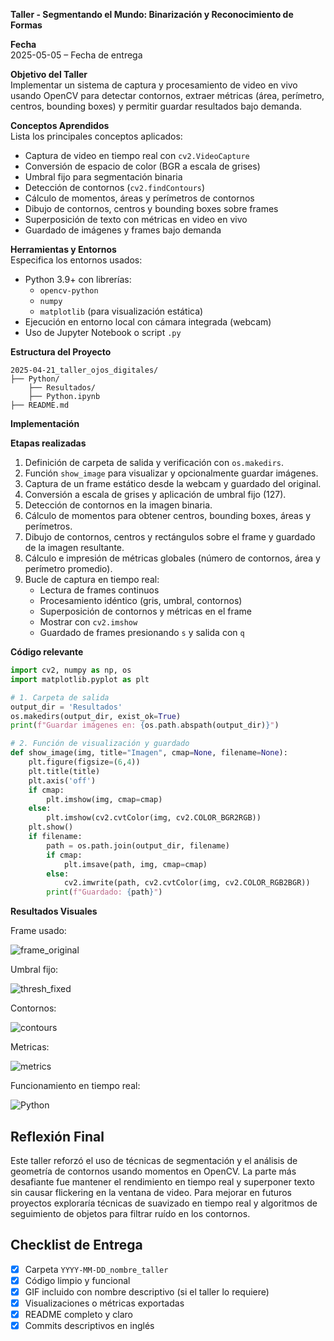 **Taller - Segmentando el Mundo: Binarización y Reconocimiento de Formas**

**Fecha**  
2025-05-05 – Fecha de entrega

**Objetivo del Taller**  
Implementar un sistema de captura y procesamiento de video en vivo usando OpenCV para detectar contornos, extraer métricas (área, perímetro, centros, bounding boxes) y permitir guardar resultados bajo demanda.

**Conceptos Aprendidos**  
Lista los principales conceptos aplicados:

- Captura de video en tiempo real con `cv2.VideoCapture`  
- Conversión de espacio de color (BGR a escala de grises)  
- Umbral fijo para segmentación binaria  
- Detección de contornos (`cv2.findContours`)  
- Cálculo de momentos, áreas y perímetros de contornos  
- Dibujo de contornos, centros y bounding boxes sobre frames  
- Superposición de texto con métricas en video en vivo  
- Guardado de imágenes y frames bajo demanda  


**Herramientas y Entornos**  
Especifica los entornos usados:

- Python 3.9+ con librerías:  
  - `opencv-python`  
  - `numpy`  
  - `matplotlib` (para visualización estática)  
- Ejecución en entorno local con cámara integrada (webcam)  
- Uso de Jupyter Notebook o script `.py`

**Estructura del Proyecto**
```
2025-04-21_taller_ojos_digitales/
├── Python/                              
    ├── Resultados/            
    ├── Python.ipynb
├── README.md
```
**Implementación**  

**Etapas realizadas**

1. Definición de carpeta de salida y verificación con `os.makedirs`.  
2. Función `show_image` para visualizar y opcionalmente guardar imágenes.  
3. Captura de un frame estático desde la webcam y guardado del original.  
4. Conversión a escala de grises y aplicación de umbral fijo (127).  
5. Detección de contornos en la imagen binaria.  
6. Cálculo de momentos para obtener centros, bounding boxes, áreas y perímetros.  
7. Dibujo de contornos, centros y rectángulos sobre el frame y guardado de la imagen resultante.  
8. Cálculo e impresión de métricas globales (número de contornos, área y perímetro promedio).  
9. Bucle de captura en tiempo real:  
   - Lectura de frames continuos  
   - Procesamiento idéntico (gris, umbral, contornos)  
   - Superposición de contornos y métricas en el frame  
   - Mostrar con `cv2.imshow`  
   - Guardado de frames presionando `s` y salida con `q`

**Código relevante**
```python
import cv2, numpy as np, os
import matplotlib.pyplot as plt

# 1. Carpeta de salida
output_dir = 'Resultados'
os.makedirs(output_dir, exist_ok=True)
print(f"Guardar imágenes en: {os.path.abspath(output_dir)}")

# 2. Función de visualización y guardado
def show_image(img, title="Imagen", cmap=None, filename=None):
    plt.figure(figsize=(6,4))
    plt.title(title)
    plt.axis('off')
    if cmap:
        plt.imshow(img, cmap=cmap)
    else:
        plt.imshow(cv2.cvtColor(img, cv2.COLOR_BGR2RGB))
    plt.show()
    if filename:
        path = os.path.join(output_dir, filename)
        if cmap:
            plt.imsave(path, img, cmap=cmap)
        else:
            cv2.imwrite(path, cv2.cvtColor(img, cv2.COLOR_RGB2BGR))
        print(f"Guardado: {path}")
```

**Resultados Visuales**

Frame usado:

![frame_original](https://github.com/user-attachments/assets/a3bd6cfb-81ec-477f-9a9d-831482ea459b)

Umbral fijo:

![thresh_fixed](https://github.com/user-attachments/assets/96a56d48-81e5-40ea-9d30-e2fcf9aa8afd)

Contornos:

![contours](https://github.com/user-attachments/assets/a610319d-2b9d-4452-aec0-c0c11ebdccce)

Metricas:

![metrics](https://github.com/user-attachments/assets/1add8500-bd03-4e59-ac0b-75c2e11410bf)

Funcionamiento en tiempo real:

![Python](https://github.com/user-attachments/assets/1aadbbf2-a32d-421b-9655-dbf76dced03b)



## Reflexión Final

Este taller reforzó el uso de técnicas de segmentación y el análisis de geometría de contornos usando momentos en OpenCV. La parte más desafiante fue mantener el rendimiento en tiempo real y superponer texto sin causar flickering en la ventana de video. Para mejorar en futuros proyectos exploraría técnicas de suavizado en tiempo real y algoritmos de seguimiento de objetos para filtrar ruído en los contornos.

## Checklist de Entrega

- [x] Carpeta `YYYY-MM-DD_nombre_taller`
- [x] Código limpio y funcional
- [x] GIF incluido con nombre descriptivo (si el taller lo requiere)
- [x] Visualizaciones o métricas exportadas
- [x] README completo y claro
- [x] Commits descriptivos en inglés
